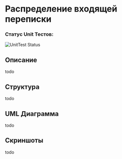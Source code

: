 # Распределение входящей переписки

### Статус Unit Тестов:  
![UnitTest Status](https://github.com/PineappleUFO/DistributionMails/actions/workflows/unit-test.yml/badge.svg)

## Описание
todo
## Структура
todo
## UML Диаграмма
todo
## Скриншоты
todo
